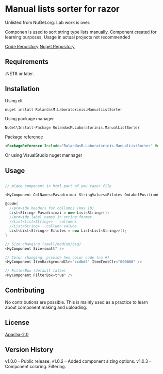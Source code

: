 ﻿# Manual lists sorter for razor

Unlisted from NuGet.org. Lab work is over.

Componen is used to sort string type lists manually.
Component created for learning purposes. Usage in actual projects not recommended

[Code Repository](https://github.com/Appci11/BlazorComponentCreation)
[Nuget Repository](https://www.nuget.org/packages/RolandasM.Laboratorinis.ManualListSorter#readme-body-tab)

## Requirements
.NET8 or later.

## Installation

Using cli 

```bash
nuget install RolandasM.Laboratorinis.ManualListSorter
```
Using package manager 

```bash
NuGet\Install-Package RolandasM.Laboratorinis.ManualListSorter
```

Package reference

```html
<PackageReference Include="RolandasM.Laboratorinis.ManualListSorter" Version="1.0.3" />
```

Or using VisualStudio nuget mannager

## Usage

```c#

// place component in html part of you razor file

<MyComponent ColNames=Pavadinimai StringValues=Eilutes OnLabelPositionChanged="LabelChanged" />

@code{
  //provide headers for collumns (max 10)
  List<String> Pavadinimai = new List<String>();
  //provide label names in string format
  //List<List<String>> - collumns
  //List<String> - collumn values
  List<List<String>> Eilutes = new List<List<String>>();
}
```
```c#
// Size changing (small/medium/big)
<MyComponent Size=small" />

```
```c#
// Color changing, provide hex color code (no #)
<MyComponent ItemBackgroundClr="ccdbd7" ItemTextClr="000000" />

```
```c#
// FilterBox (default false)
<MyComponent FilterBox=true" />

```

## Contributing

No contributions are possible. This is mainly used as a  practice to learn about component making and uploading.

## License

[Apacha-2.0](http://www.apache.org/licenses/LICENSE-2.0 )


## Version History

v1.0.0 – Public release.
v1.0.2 – Added component sizing options.
v1.0.3 – Component coloring. Filtering.
